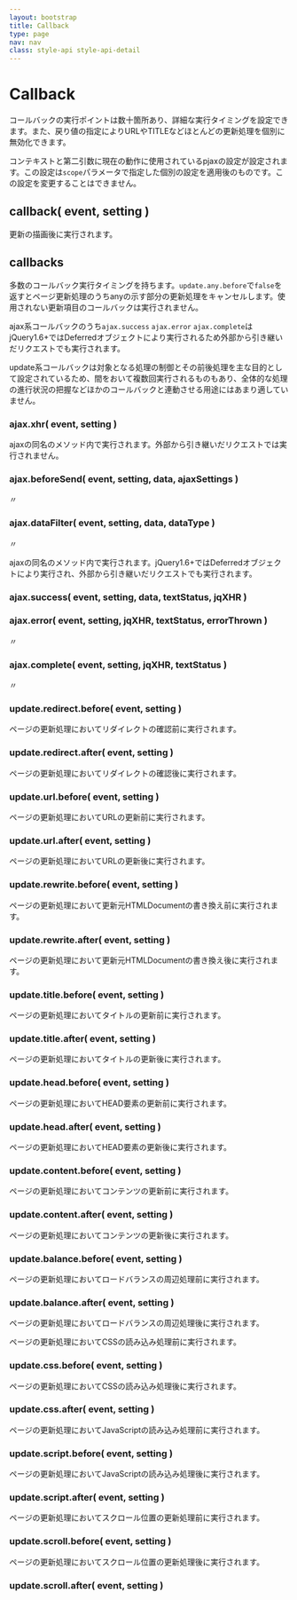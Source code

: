 ```yaml
---
layout: bootstrap
title: Callback
type: page
nav: nav
class: style-api style-api-detail
---
```


# Callback
コールバックの実行ポイントは数十箇所あり、詳細な実行タイミングを設定できます。また、戻り値の指定によりURLやTITLEなどほとんどの更新処理を個別に無効化できます。

コンテキストと第二引数に現在の動作に使用されているpjaxの設定が設定されます。この設定は`scope`パラメータで指定した個別の設定を適用後のものです。この設定を変更することはできません。

## callback( event, setting )
更新の描画後に実行されます。

## callbacks
多数のコールバック実行タイミングを持ちます。`update.any.before`で`false`を返すとページ更新処理のうちanyの示す部分の更新処理をキャンセルします。使用されない更新項目のコールバックは実行されません。

ajax系コールバックのうち`ajax.success` `ajax.error` `ajax.complete`はjQuery1.6+ではDeferredオブジェクトにより実行されるため外部から引き継いだリクエストでも実行されます。

update系コールバックは対象となる処理の制御とその前後処理を主な目的として設定されているため、間をおいて複数回実行されるものもあり、全体的な処理の進行状況の把握などほかのコールバックと連動させる用途にはあまり適していません。

### ajax.xhr( event, setting )
ajaxの同名のメソッド内で実行されます。外部から引き継いだリクエストでは実行されません。

### ajax.beforeSend( event, setting, data, ajaxSettings )
〃

### ajax.dataFilter( event, setting, data, dataType )
〃

ajaxの同名のメソッド内で実行されます。jQuery1.6+ではDeferredオブジェクトにより実行され、外部から引き継いだリクエストでも実行されます。
### ajax.success( event, setting, data, textStatus, jqXHR )

### ajax.error( event, setting, jqXHR, textStatus, errorThrown )
〃

### ajax.complete( event, setting, jqXHR, textStatus )
〃

### update.redirect.before( event, setting )
ページの更新処理においてリダイレクトの確認前に実行されます。

### update.redirect.after( event, setting )
ページの更新処理においてリダイレクトの確認後に実行されます。

### update.url.before( event, setting )
ページの更新処理においてURLの更新前に実行されます。

### update.url.after( event, setting )
ページの更新処理においてURLの更新後に実行されます。

### update.rewrite.before( event, setting )
ページの更新処理において更新元HTMLDocumentの書き換え前に実行されます。

### update.rewrite.after( event, setting )
ページの更新処理において更新元HTMLDocumentの書き換え後に実行されます。

### update.title.before( event, setting )
ページの更新処理においてタイトルの更新前に実行されます。

### update.title.after( event, setting )
ページの更新処理においてタイトルの更新後に実行されます。

### update.head.before( event, setting )
ページの更新処理においてHEAD要素の更新前に実行されます。

### update.head.after( event, setting )
ページの更新処理においてHEAD要素の更新後に実行されます。

### update.content.before( event, setting )
ページの更新処理においてコンテンツの更新前に実行されます。

### update.content.after( event, setting )
ページの更新処理においてコンテンツの更新後に実行されます。

### update.balance.before( event, setting )
ページの更新処理においてロードバランスの周辺処理前に実行されます。

### update.balance.after( event, setting )
ページの更新処理においてロードバランスの周辺処理後に実行されます。

ページの更新処理においてCSSの読み込み処理前に実行されます。
### update.css.before( event, setting )

ページの更新処理においてCSSの読み込み処理後に実行されます。
### update.css.after( event, setting )

ページの更新処理においてJavaScriptの読み込み処理前に実行されます。
### update.script.before( event, setting )

ページの更新処理においてJavaScriptの読み込み処理後に実行されます。
### update.script.after( event, setting )

ページの更新処理においてスクロール位置の更新処理前に実行されます。
### update.scroll.before( event, setting )

ページの更新処理においてスクロール位置の更新処理後に実行されます。
### update.scroll.after( event, setting )
